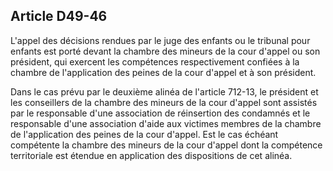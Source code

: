 Article D49-46
----
L'appel des décisions rendues par le juge des enfants ou le tribunal pour
enfants est porté devant la chambre des mineurs de la cour d'appel ou son
président, qui exercent les compétences respectivement confiées à la chambre de
l'application des peines de la cour d'appel et à son président.

Dans le cas prévu par le deuxième alinéa de l'article 712-13, le président et
les conseillers de la chambre des mineurs de la cour d'appel sont assistés par
le responsable d'une association de réinsertion des condamnés et le responsable
d'une association d'aide aux victimes membres de la chambre de l'application des
peines de la cour d'appel. Est le cas échéant compétente la chambre des mineurs
de la cour d'appel dont la compétence territoriale est étendue en application
des dispositions de cet alinéa.
